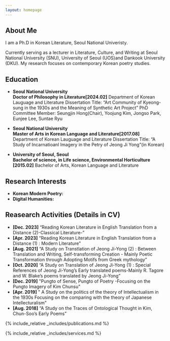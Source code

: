```yaml
---
layout: homepage
---
```


## About Me

I am a Ph.D in Korean Literature, Seoul National Univeristy.

Currently serving as a lecturer in Literature, Culture, and Writing at Seoul National University (SNU), University of Seoul (UOS)and Dankook University (DKU). 
My research focuses on contemporary Korean poetry studies.

## Education 
- **Seoul National University**  
  **Doctor of Philosophy in Literature[2024.02]**
Department of Korean Lauguage and Literature
Dissertation Title: “Art Community of Kyeong-sung in the 1930s and the Meaning of Synthetic Art Project”
PhD Committee Member: Seungjin Hong(Chair), Yoojung Kim, Jongso Park, Eunjee Lee, Suntae Ryu 

- **Seoul National University**  
  **Master of Arts in Korean Language and Literature[2017.08]**
Department of Korean Lauguage and Literature
Dissertation Title: “A Study of Incarnatioanl Imagery in the Petry of Jeong Ji Yong”(in Korean)

- **University of Seoul, Seoul**  
  **Bachelor of science, in Life science, Environmental Horticulture [2015.02]**
Bachelor of Arts, Korean Language and Literature 


## Research Interests

- **Korean Modern Poetry:** 
- **Digital Humanities:** 

## Reasearch Activities (Details in CV)

- **[Dec. 2023]** “Reading Korean Literature in English Translation from a Distance (2)-Classical Literature-”
- **[Apr. 2023]** “Reading Korean Literature in English Translation from a Distance (1) : Modern Literature”
- **[Aug. 2021]** “A Study on Transtlation of Jeong Ji-Yong (2) : Between Translation and Writing, Self-transforming Creation - Mainly Poetic Transformation through Adopting Motifs from Greek mythology”
- **[Oct. 2020]** “A Study on Translation of Jeong Ji-Yong (1) : Special References of Jeong Ji-Yong’s Early translated poems-Mainly R. Tagore and W. Blake’s poems translated by Jeong Ji-Yong”
- **[Dec. 2019]** "Pungto of Sense, Pungto of Poetry -Focusing on the Pungto Imagery of Kim Chunsu"
- **[Apr. 2019]** " A Study on the politics of the theory of Intellectualism in the 1930s Focusing on the comparing with the theory of Japanese Intellecturalism"
- **[Aug. 2018]** “A Study on the Traces of Ontological Thought in Kim, Chun-Soo’s Early Poems”

{% include_relative _includes/publications.md %}

{% include_relative _includes/services.md %}
